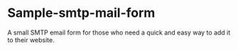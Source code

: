 # Sample-smtp-mail-form
A small SMTP email form for those who need a quick and easy way to add it to their website.

